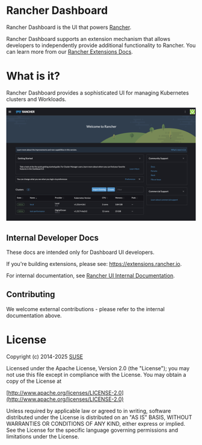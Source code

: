 # Rancher Dashboard
Rancher Dashboard is the UI that powers [Rancher](https://www.rancher.com/products/rancher).

Rancher Dashboard supports an extension mechanism that allows developers to independently provide additional functionality to Rancher. You can learn more from our [Rancher Extensions Docs](https://extensions.rancher.io).

# What is it?

Rancher Dashboard provides a sophisticated UI for managing Kubernetes clusters and Workloads.

<img src="docusaurus/docs/internal/getting-started/screenshots/home.png" />

## Internal Developer Docs

These docs are intended only for Dashboard UI developers.

If you're building extensions, please see: https://extensions.rancher.io.

For internal documentation, see [Rancher UI Internal Documentation](https://extensions.rancher.io/internal/docs).

## Contributing

We welcome external contributions - please refer to the internal documentation above.

License
=======
Copyright (c) 2014-2025 [SUSE](https://www.suse.com)

Licensed under the Apache License, Version 2.0 (the "License");
you may not use this file except in compliance with the License.
You may obtain a copy of the License at

[http://www.apache.org/licenses/LICENSE-2.0](http://www.apache.org/licenses/LICENSE-2.0)

Unless required by applicable law or agreed to in writing, software
distributed under the License is distributed on an "AS IS" BASIS,
WITHOUT WARRANTIES OR CONDITIONS OF ANY KIND, either express or implied.
See the License for the specific language governing permissions and
limitations under the License.

